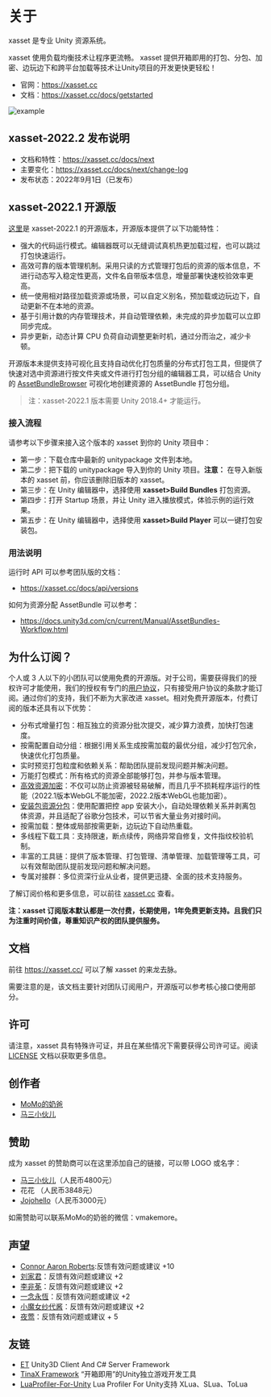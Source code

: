 # 关于

xasset 是专业 Unity 资源系统。 

xasset 使用负载均衡技术让程序更流畅。 xasset 提供开箱即用的打包、分包、加密、边玩边下和跨平台加载等技术让Unity项目的开发更快更轻松！

- 官网：https://xasset.cc
- 文档：https://xasset.cc/docs/getstarted

![example](https://xasset.cc/img/example.gif)

## xasset-2022.2 发布说明

- 文档和特性：https://xasset.cc/docs/next
- 主要变化：https://xasset.cc/docs/next/change-log
- 发布状态：2022年9月1日（已发布）

## xasset-2022.1 开源版

[这里](https://github.com/xasset/xasset)是 xasset-2022.1 的开源版本，开源版本提供了以下功能特性：

- 强大的代码运行模式。编辑器既可以无缝调试真机热更加载过程，也可以跳过打包快速运行。
- 高效可靠的版本管理机制。采用只读的方式管理打包后的资源的版本信息，不进行动态写入稳定性更高，文件名自带版本信息，增量部署快速校验效率更高。
- 统一使用相对路径加载资源或场景，可以自定义别名，预加载或边玩边下，自动更新不在本地的资源。
- 基于引用计数的内存管理技术，并自动管理依赖，未完成的异步加载可以立即同步完成。
- 异步更新，动态计算 CPU 负荷自动调整更新时机，通过分而治之，减少卡顿。

开源版本未提供支持可视化且支持自动优化打包质量的分布式打包工具，但提供了快速对选中资源进行按文件夹或文件进行打包分组的编辑器工具，可以结合 Unity 的 [AssetBundleBrowser](https://github.com/Unity-Technologies/AssetBundles-Browser) 可视化地创建资源的 AssetBundle 打包分组。

> 注：xasset-2022.1 版本需要 Unity 2018.4+ 才能运行。

### 接入流程

请参考以下步骤来接入这个版本的 xasset 到你的 Unity 项目中：

- 第一步：下载仓库中最新的 unitypackage 文件到本地。
- 第二步：把下载的 unitypackage 导入到你的 Unity 项目。**注意：** 在导入新版本的 xasset 前，你应该删除旧版本的 xasset。
- 第三步：在 Unity 编辑器中，选择使用 **xasset>Build Bundles** 打包资源。
- 第四步：打开 Startup 场景，并让 Unity 进入播放模式，体验示例的运行效果。
- 第五步：在 Unity 编辑器中，选择使用 **xasset>Build Player** 可以一键打包安装包。

### 用法说明

运行时 API 可以参考团队版的文档：

- https://xasset.cc/docs/api/versions

如何为资源分配 AssetBundle 可以参考：

- https://docs.unity3d.com/cn/current/Manual/AssetBundles-Workflow.html

## 为什么订阅？

个人或 3 人以下的小团队可以使用免费的开源版。对于公司，需要获得我们的授权许可才能使用，我们的授权有专门的[用户协议](https://xasset.cc/license)，只有接受用户协议的条款才能订阅。通过你们的支持，我们不断为大家改进 xasset。相对免费开源版本，付费订阅的版本还具有以下优势：

- 分布式增量打包：相互独立的资源分批次提交，减少算力浪费，加快打包速度。
- 按需配置自动分组：根据引用关系生成按需加载的最优分组，减少打包冗余，快速优化打包质量。
- 实时预览打包粒度和依赖关系：帮助团队提前发现问题并解决问题。
- 万能打包模式：所有格式的资源全部能够打包，并参与版本管理。
- [高效资源加密](https://xasset.cc/docs/encryption)：不仅可以防止资源被轻易破解，而且几乎不损耗程序运行的性能（2022.1版本WebGL不能加密，2022.2版本WebGL也能加密）。
- [安装包资源分包](https://xasset.cc/docs/splitbuild)：使用配置把控 app 安装大小，自动处理依赖关系并剥离包体资源，并且适配了谷歌分包技术，可以节省大量业务对接时间。
- 按需加载：整体或局部按需更新，边玩边下自动热重载。
- 多线程下载工具：支持限速，断点续传，网络异常自修复，文件指纹校验机制。
- 丰富的工具链：提供了版本管理、打包管理、清单管理、加载管理等工具，可以有效帮助团队提前发现问题和解决问题。
- 专属对接群：多位资深行业从业者，提供更迅捷、全面的技术支持服务。 

了解订阅价格和更多信息，可以前往 [xasset.cc](https://xasset.cc/price) 查看。

**注：xasset 订阅版本默认都是一次付费，长期使用，1年免费更新支持。且我们只为注重时间价值，尊重知识产权的团队提供服务。**

## 文档

前往 https://xasset.cc/ 可以了解 xasset 的来龙去脉。

需要注意的是，该文档主要针对团队订阅用户，开源版可以参考核心接口使用部分。

## 许可

请注意，xasset 具有特殊许可证，并且在某些情况下需要获得公司许可证。阅读 [LICENSE](LICENSE.md) 文档以获取更多信息。

## 创作者

- [MoMo的奶爸](https://github.com/mmdnb)
- [马三小伙儿](https://github.com/XINCGer)

## 赞助

成为 xasset 的赞助商可以在这里添加自己的链接，可以带 LOGO 或名字：

- [马三小伙儿](https://github.com/XINCGer)（人民币4800元）
- 花花 （人民币3848元）
- [Jojohello](https://www.zhihu.com/people/jojohello)（人民币3000元）

如需赞助可以联系MoMo的奶爸的微信：vmakemore。

## 声望

- [Connor Aaron Roberts](https://github.com/c0nd3v):反馈有效问题或建议 +10
- [刘家君](https://github.com/suixin567)：反馈有效问题或建议 +2
- [李非莬](https://github.com/wynnforthework)：反馈有效问题或建议 +2
- [一念永恆](https://github.com/putifeng)：反馈有效问题或建议 +2
- [小魔女纱代酱](https://github.com/DumoeDss)：反馈有效问题或建议 +2
- [夜莺](https://github.com/killop)：反馈有效问题或建议 + 5


## 友链

- [ET](https://github.com/egametang/ET) Unity3D Client And C# Server Framework
- [TinaX Framework](https://tinax.corala.space/) “开箱即用”的Unity独立游戏开发工具
- [LuaProfiler-For-Unity](https://github.com/ElPsyCongree/LuaProfiler-For-Unity) Lua Profiler For Unity支持 XLua、SLua、ToLua
